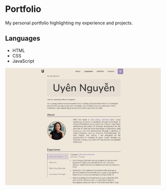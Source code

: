 # Portfolio
My personal portfolio highlighting my experience and projects.

## Languages
* HTML
* CSS
* JavaScript

 ![Screenshot](images/portfolio.png)
